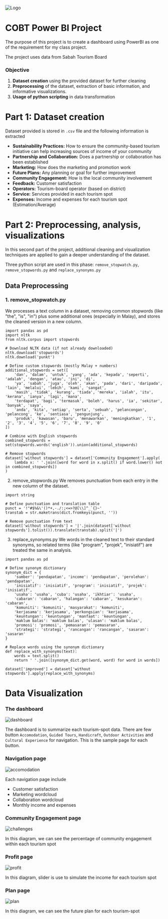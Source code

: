 
![Logo](images/bannercobt.png)


# COBT Power BI Project

The purpose of this project is to create a dashboard using PowerBI as one of the requirement for my class project.

The project uses data from Sabah Tourism Board

### Objective
1. **Dataset creation** using the provided dataset for further cleaning 
2. **Preprocessing** of the dataset, extraction of basic information, and informative visualizations.
3. **Usage of python scripting** in data transformation

# Part 1: Dataset creation
Dataset provided is stored in ```.csv``` file and the following information is extracted

- **Sustainability Practices:** How to ensure the community-based tourism initiative can help increasing sources of income of your community
- **Partnership and Collaboration:** Does a partnership or collaboration has been established
- **Marketing:** How does the marketing and promotion work
- **Future Plans:** Any planning or goal for further improvement
- **Community Engagement:** How is the local community involvement
- **Feedback:** Customer satisfaction
- **Operators:** Tourism-board operator (based on district)
- **Service:** Services provided in each tourism spot
- **Expenses:** Income and expenses for each tourism spot (Estimation/Average)

# Part 2: Preprocessing, analysis, visualizations
In this second part of the project, additional cleaning and visualization techniques are applied to gain a deeper understanding of the dataset.

Three python script are used in this phase: ```remove_stopwatch.py```, ```remove_stopwords.py``` and ```replace_synonyms.py```

## Data Preprocessing
### 1. remove_stopwatch.py
We processes a text column in a dataset, removing common stopwords (like "the", "is", "in") plus some additional ones (especially in Malay), and stores the cleaned version in a new column.
```
import pandas as pd
import nltk
from nltk.corpus import stopwords

# Download NLTK data (if not already downloaded)
nltk.download('stopwords')
nltk.download('punkt')

# Define custom stopwords (mostly Malay + numbers)
additional_stopwords = set([
    'dan', 'dalam', 'untuk', 'yang', 'ada', 'kepada', 'seperti', 'adalah', 'dengan', 'atau', 'ini', 'di',
    'ya', 'sabah', 'juga', 'oleh', 'akan', 'pada', 'dari', 'daripada', 'lain', 'melalui', 'lebih', 'kami', 'sangat',
    'masih', 'tidak', 'kurang', 'tiada', 'mereka', 'ialah', 'itu', 'kerana', 'ianya', 'lagi', 'mana',
    'terdapat', 'bagi', 'termasuk', 'boleh', 'harus', 'ia', 'sekitar', 'banyak', 'saya',
    'anda', 'kita', 'setiap', 'serta', 'sebuah', 'pelancongan', 'pelancong', 'ke', 'sentiasa', 'pengunjung',
    'produk', 'kawasan', 'baru', 'menawarkan', 'meningkatkan', '1', '2', '3', '4', '5', '6', '7', '8', '9', '0'
])

# Combine with English stopwords
combined_stopwords = set(stopwords.words('english')).union(additional_stopwords)

# Remove stopwords
dataset['without stopwords'] = dataset['Community Engagement'].apply(
    lambda x: ' '.join([word for word in x.split() if word.lower() not in combined_stopwords])
)
```

2. remove_stopwords.py 
We removes punctuation from each entry in the new column of the dataset.
```
import string

# Define punctuation and translation table
punct = '!"#$%&\'()*+,-./:;<=>?@[\\]^_`{}~'
transtab = str.maketrans(dict.fromkeys(punct, ''))

# Remove punctuation from text
dataset['without stopwords'] = '|'.join(dataset['without stopwords'].tolist()).translate(transtab).split('|')

```


3. replace_synonyms.py 
We words in the cleaned text to their standard synonyms, so related terms (like "program", "projek", "inisiatif") are treated the same in analysis.
```
import pandas as pd

# Define synonym dictionary
synonym_dict = {
    'sumber': 'pendapatan', 'income': 'pendapatan', 'perolehan': 'pendapatan',
    'inisiatif': 'inisiatif', 'program': 'inisiatif', 'projek': 'inisiatif',
    'usaha': 'usaha', 'cuba': 'usaha', 'ikhtiar': 'usaha',
    'cabaran': 'cabaran', 'halangan': 'cabaran', 'kesukaran': 'cabaran',
    'komuniti': 'komuniti', 'masyarakat': 'komuniti',
    'kerjasama': 'kerjasama', 'perkongsian': 'kerjasama',
    'keuntungan': 'keuntungan', 'manfaat': 'keuntungan',
    'maklum balas': 'maklum balas', 'ulasan': 'maklum balas',
    'promosi': 'promosi', 'pemasaran': 'pemasaran',
    'strategi': 'strategi', 'rancangan': 'rancangan', 'sasaran': 'sasaran'
}

# Replace words using the synonym dictionary
def replace_with_synonyms(text):
    words = text.split()
    return ' '.join([synonym_dict.get(word, word) for word in words])

dataset['improved'] = dataset['without stopwords'].apply(replace_with_synonyms)

```

# Data Visualization
### The dashboard
![dashboard](images/Dashboard.png)

The dashboard is to summarize each tourism-spot data. 
There are few button ```Accomodation```, ```Guided Tours```, ```Handicraft```, ```Outdoor Activities``` and ```Cultural Experience``` for navigation. This is the sample page for each button.

### Navigation page
![accomodation](images/accomodation.png)

Each navigation page include
- Customer satisfaction
- Marketing wordcloud
- Collaboration wordcloud
- Monthly income and expenses

### Community Engagement page
![challenges](images/challenges.png)

In this diagram, we can see the percentage of community engagement within each tourism spot

### Profit page
![profit](images/profit.png)

In this diagram, slider is use to simulate the income for each tourism spot

### Plan page
![plan](images/plan.png)

In this diagram, we can see the future plan for each tourism-spot
